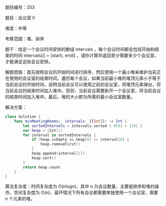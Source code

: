 题目编号：253

题目：会议室 II

难度：中等

考察范围：堆、排序

题干：给定一个会议时间安排的数组 intervals ，每个会议时间都会包括开始和结束的时间 intervals[i] = [starti, endi] ，请你计算并返回至少需要多少个会议室，才能满足这些会议安排。

解题思路：首先按照会议的开始时间进行排序，然后使用一个最小堆来维护当前正在使用的会议室的结束时间。遍历每个会议，如果当前最小堆的堆顶元素小于等于当前会议的开始时间，说明当前会议可以使用之前的会议室，将堆顶元素弹出，将当前会议的结束时间加入堆中。否则，当前会议需要新开一个会议室，将当前会议的结束时间加入堆中。最后，堆的大小即为所需的最小会议室数量。

解决方案：

```swift
class Solution {
    func minMeetingRooms(_ intervals: [[Int]]) -> Int {
        let sortedIntervals = intervals.sorted { 0[0] < 1[0] }
        var heap = [Int]()
        for interval in sortedIntervals {
            if !heap.isEmpty && heap[0] <= interval[0] {
                heap.removeFirst()
            }
            heap.append(interval[1])
            heap.sort()
        }
        return heap.count
    }
}
```

算法复杂度：时间复杂度为 O(nlogn)，其中 n 为会议数量，主要是排序和堆的操作。空间复杂度为 O(n)，最坏情况下所有会议都需要单独使用一个会议室，需要 n 个元素的堆。